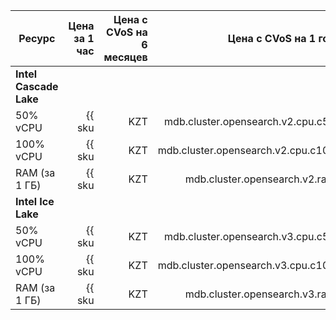 
| Ресурс        | Цена за 1 час                                           | Цена с CVoS на 6 месяцев                                                             | Цена с CVoS на 1 год                                                                 |
|---------------|--------------------------------------------------------:|-------------------------------------------------------------------------------------:|-------------------------------------------------------------------------------------:|
| **Intel Cascade Lake**                                                                                                                                                                                                                                |
| 50% vCPU      | {{ sku|KZT|mdb.cluster.opensearch.v2.cpu.c50|string }}  | —                                                                                    | —                                                                                    |
| 100% vCPU     | {{ sku|KZT|mdb.cluster.opensearch.v2.cpu.c100|string }} | —                                                                                    | —                                                                                    |
| RAM (за 1 ГБ) | {{ sku|KZT|mdb.cluster.opensearch.v2.ram|string }}      | —                                                                                    | —                                                                                    |
| **Intel Ice Lake**                                                                                                                                                                                                                                    |
| 50% vCPU      | {{ sku|KZT|mdb.cluster.opensearch.v3.cpu.c50|string }}  | —                                                                                    | —                                                                                    |
| 100% vCPU     | {{ sku|KZT|mdb.cluster.opensearch.v3.cpu.c100|string }} | {{ sku|KZT|v1.commitment.selfcheckout.m6.mdb.opensearch.cpu.c100.v3|string }} (-15%) | {{ sku|KZT|v1.commitment.selfcheckout.y1.mdb.opensearch.cpu.c100.v3|string }} (-22%) |
| RAM (за 1 ГБ) | {{ sku|KZT|mdb.cluster.opensearch.v3.ram|string }}      | {{ sku|KZT|v1.commitment.selfcheckout.m6.mdb.opensearch.ram.v3|string }} (-15%)      | {{ sku|KZT|v1.commitment.selfcheckout.y1.mdb.opensearch.ram.v3|string }} (-22%)      |


